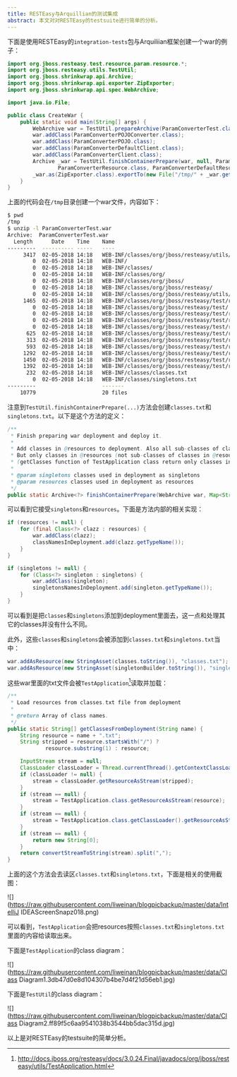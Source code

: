 ```yaml
---
title: RESTEasy与Arquillian的测试集成
abstract: 本文对对RESTEasy的testsuite进行简单的分析。
---
```




下面是使用RESTEasy的`integration-tests`包与Arquiliian框架创建一个war的例子：

```java
import org.jboss.resteasy.test.resource.param.resource.*;
import org.jboss.resteasy.utils.TestUtil;
import org.jboss.shrinkwrap.api.Archive;
import org.jboss.shrinkwrap.api.exporter.ZipExporter;
import org.jboss.shrinkwrap.api.spec.WebArchive;

import java.io.File;

public class CreateWar {
	public static void main(String[] args) {
		WebArchive war = TestUtil.prepareArchive(ParamConverterTest.class.getSimpleName());
		war.addClass(ParamConverterPOJOConverter.class);
		war.addClass(ParamConverterPOJO.class);
		war.addClass(ParamConverterDefaultClient.class);
		war.addClass(ParamConverterClient.class);
		Archive _war = TestUtil.finishContainerPrepare(war, null, ParamConverterPOJOConverterProvider.class,
				ParamConverterResource.class, ParamConverterDefaultResource.class);
		_war.as(ZipExporter.class).exportTo(new File("/tmp/" + _war.getName()), true);
	}
}
```

上面的代码会在`/tmp`目录创建一个war文件，内容如下：

```bash
$ pwd
/tmp
$ unzip -l ParamConverterTest.war
Archive:  ParamConverterTest.war
  Length      Date    Time    Name
---------  ---------- -----   ----
	 3417  02-05-2018 14:18   WEB-INF/classes/org/jboss/resteasy/utils/TestApplication.class
		0  02-05-2018 14:18   WEB-INF/
		0  02-05-2018 14:18   WEB-INF/classes/
		0  02-05-2018 14:18   WEB-INF/classes/org/
		0  02-05-2018 14:18   WEB-INF/classes/org/jboss/
		0  02-05-2018 14:18   WEB-INF/classes/org/jboss/resteasy/
		0  02-05-2018 14:18   WEB-INF/classes/org/jboss/resteasy/utils/
	 1465  02-05-2018 14:18   WEB-INF/classes/org/jboss/resteasy/test/resource/param/resource/ParamConverterPOJOConverter.class
		0  02-05-2018 14:18   WEB-INF/classes/org/jboss/resteasy/test/
		0  02-05-2018 14:18   WEB-INF/classes/org/jboss/resteasy/test/resource/
		0  02-05-2018 14:18   WEB-INF/classes/org/jboss/resteasy/test/resource/param/
		0  02-05-2018 14:18   WEB-INF/classes/org/jboss/resteasy/test/resource/param/resource/
	  625  02-05-2018 14:18   WEB-INF/classes/org/jboss/resteasy/test/resource/param/resource/ParamConverterPOJO.class
	  313  02-05-2018 14:18   WEB-INF/classes/org/jboss/resteasy/test/resource/param/resource/ParamConverterDefaultClient.class
	  593  02-05-2018 14:18   WEB-INF/classes/org/jboss/resteasy/test/resource/param/resource/ParamConverterClient.class
	 1292  02-05-2018 14:18   WEB-INF/classes/org/jboss/resteasy/test/resource/param/resource/ParamConverterPOJOConverterProvider.class
	 1450  02-05-2018 14:18   WEB-INF/classes/org/jboss/resteasy/test/resource/param/resource/ParamConverterResource.class
	 1392  02-05-2018 14:18   WEB-INF/classes/org/jboss/resteasy/test/resource/param/resource/ParamConverterDefaultResource.class
	  232  02-05-2018 14:18   WEB-INF/classes/classes.txt
		0  02-05-2018 14:18   WEB-INF/classes/singletons.txt
---------                     -------
	10779                     20 files
```

注意到`TestUtil.finishContainerPrepare(...)`方法会创建`classes.txt`和`singletons.txt`。以下是这个方法的定义：

```java
/**
 * Finish preparing war deployment and deploy it.
 *
 * Add classes in @resources to deployment. Also all sub-classes of classes in @resources are added to deployment.
 * But only classes in @resources (not sub-classes of classes in @resources) can be used as resources
 * (getClasses function of TestApplication class return only classes in @resources).
 *
 * @param singletons classes used in deployment as singletons
 * @param resources classes used in deployment as resources
 */
public static Archive<?> finishContainerPrepare(WebArchive war, Map<String, String> contextParams, List<Class<?>> singletons, final Class<?>... resources)
```

可以看到它接受`singletons`和`resources`。下面是方法内部的相关实现：

```java
if (resources != null) {
	for (final Class<?> clazz : resources) {
		war.addClass(clazz);
		classNamesInDeployment.add(clazz.getTypeName());
	}
}

if (singletons != null) {
	for (Class<?> singleton : singletons) {
		war.addClass(singleton);
		singletonsNamesInDeployment.add(singleton.getTypeName());
	}
}
```

可以看到是把`classes`和`singletons`添加到deployment里面去，这一点和处理其它的classes并没有什么不同。

此外，这些`classes`和`singletons`会被添加到`classes.txt`和`singletons.txt`当中：

```java
war.addAsResource(new StringAsset(classes.toString()), "classes.txt");
war.addAsResource(new StringAsset(singletonBuilder.toString()), "singletons.txt");
```

这些war里面的txt文件会被`TestApplication`[^test_app]读取并加载：

[^test_app]: http://docs.jboss.org/resteasy/docs/3.0.24.Final/javadocs/org/jboss/resteasy/utils/TestApplication.html

```java
/**
 * Load resources from classes.txt file from deployment
 *
 * @return Array of class names.
 */
public static String[] getClassesFromDeployment(String name) {
	String resource = name + ".txt";
	String stripped = resource.startsWith("/") ?
			resource.substring(1) : resource;

	InputStream stream = null;
	ClassLoader classLoader = Thread.currentThread().getContextClassLoader();
	if (classLoader != null) {
		stream = classLoader.getResourceAsStream(stripped);
	}
	if (stream == null) {
		stream = TestApplication.class.getResourceAsStream(resource);
	}
	if (stream == null) {
		stream = TestApplication.class.getClassLoader().getResourceAsStream(stripped);
	}
	if (stream == null) {
		return new String[0];
	}
	return convertStreamToString(stream).split(",");
}
```

上面的这个方法会去读区`classes.txt`和`singletons.txt`，下面是相关的使用截图：

![](https://raw.githubusercontent.com/liweinan/blogpicbackup/master/data/IntelliJ IDEAScreenSnapz018.png)

可以看到，`TestApplication`会把resources按照`classes.txt`和`singletons.txt`里面的内容给读取出来。

下面是`TestApplication`的class diagram：

![](https://raw.githubusercontent.com/liweinan/blogpicbackup/master/data/Class Diagram1.3db47d0e8d104307b4be7d4f21d56eb1.jpg)

下面是`TestUtil`的class diagram：

![](https://raw.githubusercontent.com/liweinan/blogpicbackup/master/data/Class Diagram2.ff89f5c6aa9541038b3544bb5dac315d.jpg)

以上是对RESTEasy的testsuite的简单分析。
